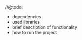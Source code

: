 //@todo:

- dependencies
- used libraries
- brief description of functionality
- how to run the project